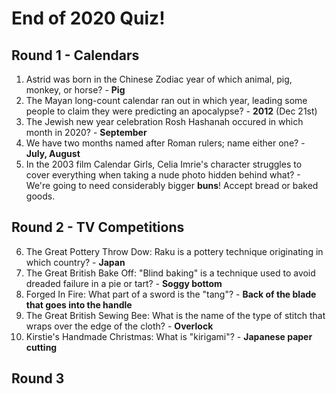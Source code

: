 # End of 2020 Quiz!

## Round 1 - Calendars
1. Astrid was born in the Chinese Zodiac year of which animal, pig, monkey, or horse? - **Pig**
1. The Mayan long-count calendar ran out in which year, leading some people to claim they were predicting an apocalypse? - **2012** (Dec 21st)
1. The Jewish new year celebration Rosh Hashanah occured in which month in 2020? - **September**
1. We have two months named after Roman rulers; name either one? - **July, August**
1. In the 2003 film Calendar Girls, Celia Imrie's character struggles to cover everything when taking a nude photo hidden behind what? - We're going to need considerably bigger **buns**! Accept bread or baked goods.

## Round 2 - TV Competitions
6. The Great Pottery Throw Dow: Raku is a pottery technique originating in which country? - **Japan**
1. The Great British Bake Off: "Blind baking" is a technique used to avoid dreaded failure in a pie or tart? - **Soggy bottom**
1. Forged In Fire: What part of a sword is the "tang"? - **Back of the blade that goes into the handle**
1. The Great British Sewing Bee: What is the name of the type of stitch that wraps over the edge of the cloth? - **Overlock**
1. Kirstie's Handmade Christmas: What is "kirigami"? - **Japanese paper cutting**

## Round 3

